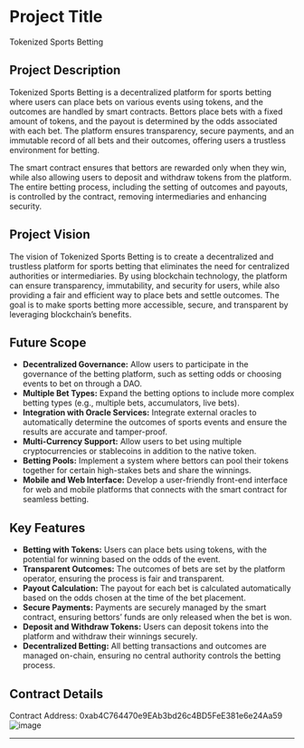 # Project Title

Tokenized Sports Betting

## Project Description

Tokenized Sports Betting is a decentralized platform for sports betting where users can place bets on various events using tokens, and the outcomes are handled by smart contracts. Bettors place bets with a fixed amount of tokens, and the payout is determined by the odds associated with each bet. The platform ensures transparency, secure payments, and an immutable record of all bets and their outcomes, offering users a trustless environment for betting.

The smart contract ensures that bettors are rewarded only when they win, while also allowing users to deposit and withdraw tokens from the platform. The entire betting process, including the setting of outcomes and payouts, is controlled by the contract, removing intermediaries and enhancing security.

## Project Vision

The vision of Tokenized Sports Betting is to create a decentralized and trustless platform for sports betting that eliminates the need for centralized authorities or intermediaries. By using blockchain technology, the platform can ensure transparency, immutability, and security for users, while also providing a fair and efficient way to place bets and settle outcomes. The goal is to make sports betting more accessible, secure, and transparent by leveraging blockchain’s benefits.

## Future Scope

- **Decentralized Governance:** Allow users to participate in the governance of the betting platform, such as setting odds or choosing events to bet on through a DAO.
- **Multiple Bet Types:** Expand the betting options to include more complex betting types (e.g., multiple bets, accumulators, live bets).
- **Integration with Oracle Services:** Integrate external oracles to automatically determine the outcomes of sports events and ensure the results are accurate and tamper-proof.
- **Multi-Currency Support:** Allow users to bet using multiple cryptocurrencies or stablecoins in addition to the native token.
- **Betting Pools:** Implement a system where bettors can pool their tokens together for certain high-stakes bets and share the winnings.
- **Mobile and Web Interface:** Develop a user-friendly front-end interface for web and mobile platforms that connects with the smart contract for seamless betting.

## Key Features

- **Betting with Tokens:** Users can place bets using tokens, with the potential for winning based on the odds of the event.
- **Transparent Outcomes:** The outcomes of bets are set by the platform operator, ensuring the process is fair and transparent.
- **Payout Calculation:** The payout for each bet is calculated automatically based on the odds chosen at the time of the bet placement.
- **Secure Payments:** Payments are securely managed by the smart contract, ensuring bettors’ funds are only released when the bet is won.
- **Deposit and Withdraw Tokens:** Users can deposit tokens into the platform and withdraw their winnings securely.
- **Decentralized Betting:** All betting transactions and outcomes are managed on-chain, ensuring no central authority controls the betting process.

## Contract Details
Contract Address: 0xab4C764470e9EAb3bd26c4BD5FeE381e6e24Aa59
![image](https://github.com/user-attachments/assets/8d863063-e2e4-4e66-97f7-129877f39a2b)

---

